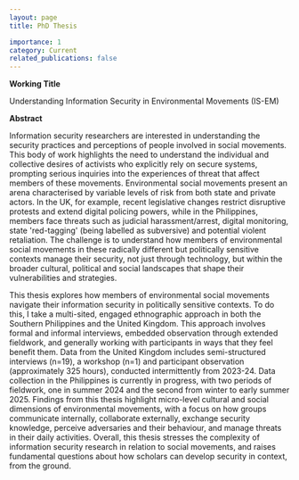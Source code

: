 ```yaml
---
layout: page
title: PhD Thesis

importance: 1
category: Current
related_publications: false
---
```


__Working Title__

Understanding Information Security in Environmental Movements (IS-EM)

__Abstract__

Information security researchers are interested in understanding the security practices and perceptions of people involved in social movements. This body of work highlights the need to understand the individual and collective desires of activists who explicitly rely on secure systems, prompting serious inquiries into the experiences of threat that affect members of these movements. Environmental social movements present an arena characterised by variable levels of risk from both state and private actors. In the UK, for example, recent legislative changes restrict disruptive protests and extend digital policing powers, while in the Philippines, members face threats such as judicial harassment/arrest, digital monitoring, state 'red-tagging' (being labelled as subversive) and potential violent retaliation. The challenge is to understand how members of environmental social movements in these radically different but politically sensitive contexts manage their security, not just through technology, but within the broader cultural, political and social landscapes that shape their vulnerabilities and strategies.

This thesis explores how members of environmental social movements navigate their information security in politically sensitive contexts. To do this, I take a multi-sited, engaged ethnographic approach in both the Southern Philippines and the United Kingdom. This approach involves formal and informal interviews, embedded observation through extended fieldwork, and generally working with participants in ways that they feel benefit them. Data from the United Kingdom includes semi-structured interviews (n=19), a workshop (n=1) and participant observation (approximately 325 hours), conducted intermittently from 2023-24.  Data collection in the Philippines is currently in progress, with two periods of fieldwork, one in summer 2024 and the second from winter to early summer 2025. Findings from this thesis highlight micro-level cultural and social dimensions of environmental movements, with a focus on how groups communicate internally, collaborate externally, exchange security knowledge, perceive adversaries and their behaviour, and manage threats in their daily activities.  Overall, this thesis stresses the complexity of information security research in relation to social movements, and raises fundamental questions about how scholars can develop security in context, from the ground.


